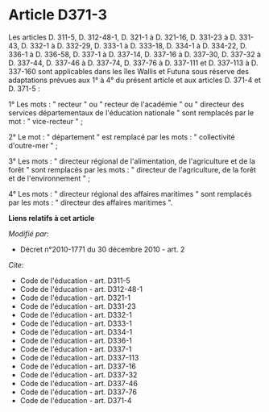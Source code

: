 # Article D371-3

Les articles D. 311-5, D. 312-48-1, D. 321-1 à D. 321-16, D. 331-23 à D. 331-43, 
D. 332-1 à D. 332-29, D. 333-1 à D. 333-18, D. 334-1 à D. 334-22, D. 336-1 à D. 336-58, D. 337-1 à D. 337-14, D. 337-16 à D.
337-30, D. 337-32 à D. 337-44, D. 337-46 à D. 337-74, D. 337-76 à D. 337-111 et D. 337-113 à D. 337-160 sont applicables dans
les îles Wallis et Futuna sous réserve des adaptations prévues aux 1° à 4° du présent article et aux articles D. 371-4 et D.
371-5 :

1° Les mots : " recteur " ou " recteur de l'académie " ou " directeur des services départementaux de l'éducation nationale "
sont remplacés par le mot : " vice-recteur " ;

2° Le mot : " département " est remplacé par les mots : " collectivité d'outre-mer " ;

3° Les mots : " directeur régional de l'alimentation, de l'agriculture et de la forêt " sont remplacés par les mots : "
directeur de l'agriculture, de la forêt et de l'environnement " ;

4° Les mots : " directeur régional des affaires maritimes " sont remplacés par les mots : " directeur des affaires maritimes
".

**Liens relatifs à cet article**

_Modifié par_:

  - Décret n°2010-1771 du 30 décembre 2010 - art. 2

_Cite_:

  - Code de l'éducation - art. D311-5
  - Code de l'éducation - art. D312-48-1
  - Code de l'éducation - art. D321-1
  - Code de l'éducation - art. D331-23
  - Code de l'éducation - art. D332-1
  - Code de l'éducation - art. D333-1
  - Code de l'éducation - art. D334-1
  - Code de l'éducation - art. D336-1
  - Code de l'éducation - art. D337-1
  - Code de l'éducation - art. D337-113
  - Code de l'éducation - art. D337-16
  - Code de l'éducation - art. D337-32
  - Code de l'éducation - art. D337-46
  - Code de l'éducation - art. D337-76
  - Code de l'éducation - art. D371-4
